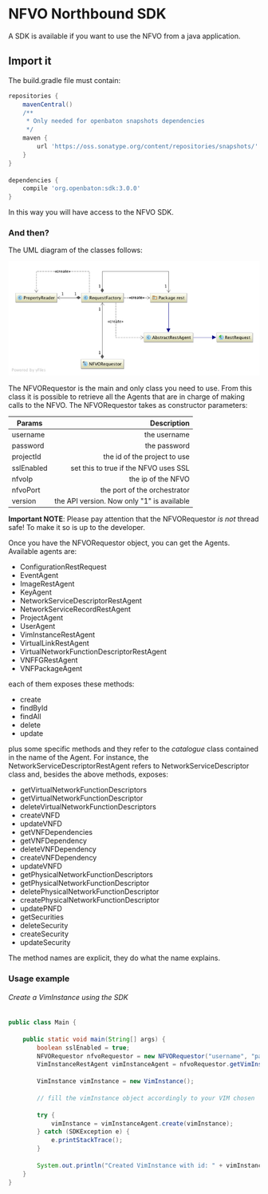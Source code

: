 # NFVO Northbound SDK

A SDK is available if you want to use the NFVO from a java application.

## Import it

The build.gradle file must contain:

```gradle
repositories {
    mavenCentral()
    /**
     * Only needed for openbaton snapshots dependencies
     */
    maven {
        url 'https://oss.sonatype.org/content/repositories/snapshots/'
    }
}

dependencies {
    compile 'org.openbaton:sdk:3.0.0'
}
```

In this way you will have access to the NFVO SDK.

### And then?

The UML diagram of the classes follows:

![SDK UML][sdk-uml]

The NFVORequestor is the main and only class you need to use. From this class it is possible to retrieve all the Agents that are in charge of making calls to the NFVO. The NFVORequestor takes as constructor parameters:

| Params          	| Description       |
| -------------   	| -------------:|
| username  		| the username  |
| password 		| the password  |
| projectId		| the id of the project to use |
| sslEnabled		| set this to true if the NFVO uses SSL |
| nfvoIp 		| the ip of the NFVO      |
| nfvoPort 		| the port of the orchestrator      |
| version 		| the API version. Now only "1" is available      |

**Important NOTE**: Please pay attention that the NFVORequestor _is not_ thread safe! To make it so is up to the developer. 

Once you have the NFVORequestor object, you can get the Agents. Available agents are:

* ConfigurationRestRequest
* EventAgent
* ImageRestAgent
* KeyAgent
* NetworkServiceDescriptorRestAgent
* NetworkServiceRecordRestAgent
* ProjectAgent
* UserAgent
* VimInstanceRestAgent
* VirtualLinkRestAgent
* VirtualNetworkFunctionDescriptorRestAgent
* VNFFGRestAgent
* VNFPackageAgent

each of them exposes these methods:

* create
* findById
* findAll
* delete
* update

plus some specific methods and they refer to the _catalogue_ class contained in the name of the Agent. For instance, the NetworkServiceDescriptorRestAgent refers to NetworkServiceDescriptor class and, besides the above methods, exposes:

* getVirtualNetworkFunctionDescriptors
* getVirtualNetworkFunctionDescriptor
* deleteVirtualNetworkFunctionDescriptors
* createVNFD
* updateVNFD
* getVNFDependencies
* getVNFDependency
* deleteVNFDependency
* createVNFDependency
* updateVNFD
* getPhysicalNetworkFunctionDescriptors
* getPhysicalNetworkFunctionDescriptor
* deletePhysicalNetworkFunctionDescriptor
* createPhysicalNetworkFunctionDescriptor
* updatePNFD
* getSecurities
* deleteSecurity
* createSecurity
* updateSecurity

The method names are explicit, they do what the name explains.

### Usage example

###### Create a VimInstance using the SDK

```java
public class Main {
	
	public static void main(String[] args) {
        boolean sslEnabled = true;
        NFVORequestor nfvoRequestor = new NFVORequestor("username", "password", "projectId", sslEnabled, "nfvo_ip", "nfvo_port", "1");
        VimInstanceRestAgent vimInstanceAgent = nfvoRequestor.getVimInstanceAgent();

        VimInstance vimInstance = new VimInstance();

        // fill the vimInstance object accordingly to your VIM chosen

        try {
            vimInstance = vimInstanceAgent.create(vimInstance);
        } catch (SDKException e) {
            e.printStackTrace();
        }

        System.out.println("Created VimInstance with id: " + vimInstance.getId());
    }
}
```

<!---
References
-->

[sdk-uml]:images/nfvo-sdk-uml.png
